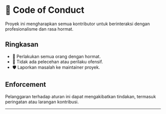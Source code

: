 # 📜 Code of Conduct

Proyek ini mengharapkan semua kontributor untuk berinteraksi dengan profesionalisme dan rasa hormat.

## Ringkasan
- 🤝 Perlakukan semua orang dengan hormat.
- 🚫 Tidak ada pelecehan atau perilaku ofensif.
- 🛡️ Laporkan masalah ke maintainer proyek.

## Enforcement
Pelanggaran terhadap aturan ini dapat mengakibatkan tindakan, termasuk peringatan atau larangan kontribusi.

---
